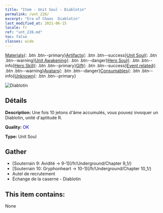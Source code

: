 ```yaml
---
title: "Item - Unit Soul - Diablotin"
permalink: /unt_226/
excerpt: "Era of Chaos  Diablotin"
last_modified_at: 2021-06-15
locale: fr
ref: "unt_226.md"
toc: false
classes: wide
---
```

 [Materials](/ItemsFR/){: .btn .btn--primary}[Artifacts](/ItemsFR/Artifacts/){: .btn .btn--success}[Unit Soul](/ItemsFR/UnitSoul/){: .btn .btn--warning}[Unit Awakening](/ItemsFR/UnitAwakening/){: .btn .btn--danger}[Hero Soul](/ItemsFR/HeroSoul/){: .btn .btn--info}[Hero Skill](/ItemsFR/HeroSkill/){: .btn .btn--primary}[Gift](/ItemsFR/Gift/){: .btn .btn--success}[Event related](/ItemsFR/Events/){: .btn .btn--warning}[Avatars](/ItemsFR/Avatars/){: .btn .btn--danger}[Consumables](/ItemsFR/Consumables/){: .btn .btn--info}[Unknown](/ItemsFR/Unknown/){: .btn .btn--primary}

 ![Diablotin](/images/u/ti_xiaoemo.jpg)

## Détails
 **Description:** Une fois 10 jetons d'âme accumulés, vous pouvez invoquer un Diablotin, unité d'aptitude R.

 **Quality:** <span style="color: #0000CD">OK</span>

 **Type:** Unit Soul

## Gather

*    [Souterrain 9: Avidité -> 9-1](/fr/Underground/Chapter 9_1/) 
*    [Souterrain 10: Gryphonheart -> 10-1](/fr/Underground/Chapter 10_1/) 
*    Autel de recrutement 
*    Échange de la caserne - Diablotin 

## This item contains:

  None

